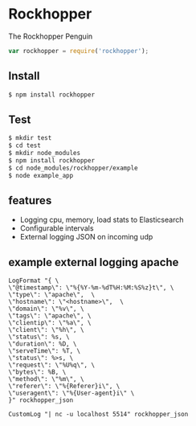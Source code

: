 # Rockhopper 

The Rockhopper Penguin

```js
var rockhopper = require('rockhopper');
```

## Install

```bash
$ npm install rockhopper
```

## Test

```bash
$ mkdir test
$ cd test
$ mkdir node_modules
$ npm install rockhopper
$ cd node_modules/rockhopper/example
$ node example_app
```

## features

  * Logging cpu, memory, load stats to Elasticsearch
  * Configurable intervals
  * External logging JSON on incoming udp

## example external logging apache

```
LogFormat "{ \
\"@timestamp\": \"%{%Y-%m-%dT%H:%M:%S%z}t\", \
\"type\": \"apache\",  \
\"hostname\": \"<hostname>\",  \
\"domain\": \"%v\", \
\"tags\": \"apache\", \
\"clientip\": \"%a\", \
\"client\": \"%h\", \
\"status\": %s, \
\"duration\": %D, \
\"serveTime\": %T, \
\"status\": %>s, \
\"request\": \"%U%q\", \
\"bytes\": %B, \
\"method\": \"%m\", \
\"referer\": \"%{Referer}i\", \
\"useragent\": \"%{User-agent}i\" \
}" rockhopper_json

CustomLog "| nc -u localhost 5514" rockhopper_json
```
